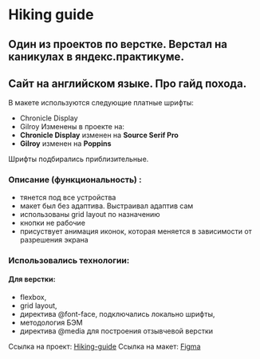 # Hiking guide

## Один из проектов по верстке. Верстал на каникулах в яндекс.практикуме.
## Сайт на английском языке. Про гайд похода.

В макете используются следующие платные шрифты:

* Chronicle Display
* Gilroy
Изменены в проекте на:
* __Chronicle Display__ изменен на __Source Serif Pro__
* __Gilroy__ изменен на __Poppins__

Шрифты подбирались приблизительные.

### Описание (функциональность) :
* тянется под все устройства
* макет был без адаптива. Выстраивал адаптив сам
* использованы grid layout по назначению
* кнопки не рабочие
* присуствует анимация иконок, которая меняется в зависимости от разрешения экрана

### Использовались технологии:
#### __Для верстки__:
* flexbox,
* grid layout,
* директива @font-face, подключались локально шрифты,
* методология БЭМ
* директива @media для построения отзывчевой верстки

Ссылка на проект: [Hiking-guide](https://andpigge.github.io/hiking-guide)
Ссылка на макет: [Figma](https://www.figma.com/file/tatmplZlUm9tRWZ94DBoNH/MNTN---Landing-Page-(Community)?node-id=0%3A1)
